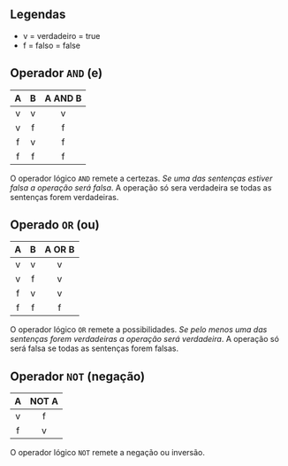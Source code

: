 
## Legendas

- v = verdadeiro = true
- f = falso = false

## Operador `AND` (e)

| A | B | A AND B |
|:-:|:-:|   :-:   |
| v | v | v       |
| v | f | f       |
| f | v | f       |
| f | f | f       |


O operador lógico `AND` remete a certezas. *Se uma das sentenças estiver falsa a operação será falsa*. A operação só sera verdadeira se todas as sentenças forem verdadeiras.

## Operado `OR` (ou)

| A | B | A OR B |
|:-:|:-:|  :-:   |
| v | v | v      |
| v | f | v      |
| f | v | v      |
| f | f | f      |

O operador lógico `OR` remete a possibilidades. *Se pelo menos uma das sentenças forem verdadeiras a operação será verdadeira*. A operação só será falsa se todas as sentenças forem falsas.

## Operador `NOT` (negação)

| A | NOT A |
|:-:|  :-:  |
| v | f     |
| f | v     |

O operador lógico `NOT` remete a negação ou inversão.
